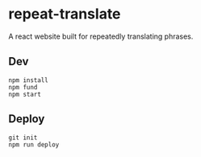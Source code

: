 # repeat-translate
A react website built for repeatedly translating phrases.

## Dev
```
npm install
npm fund
npm start
```

## Deploy
```
git init
npm run deploy
```